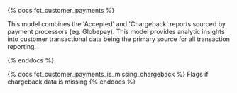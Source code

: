 <!-- fct_customer_payments table and column field descriptions -->
{% docs fct_customer_payments %}

This model combines the 'Accepted' and 'Chargeback' reports sourced by payment processors (eg. Globepay).  This model provides analytic insights into customer transactional data being the primary source for all transaction reporting.

{% enddocs %}

{% docs fct_customer_payments_is_missing_chargeback %}
Flags if chargeback data is missing
{% enddocs %}